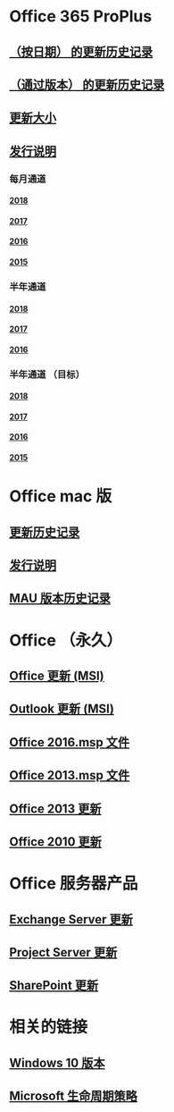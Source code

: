 # Office 365 ProPlus
## [（按日期） 的更新历史记录](update-history-office365-proplus-by-date.md)
## [（通过版本） 的更新历史记录](update-history-office365-proplus-by-version.md)
## [更新大小](download-sizes-office365-proplus-updates.md)

## [发行说明](release-notes-office365-proplus.md)

### 每月通道
#### [2018](monthly-channel-2018.md)
#### [2017](monthly-channel-2017.md)
#### [2016](monthly-channel-2016.md)
#### [2015](monthly-channel-2015.md)

### 半年通道
#### [2018](semi-annual-channel-2018.md)
#### [2017](semi-annual-channel-2017.md)
#### [2016](semi-annual-channel-2016.md)

### 半年通道 （目标）
#### [2018](semi-annual-channel-targeted-2018.md)
#### [2017](semi-annual-channel-targeted-2017.md)
#### [2016](semi-annual-channel-targeted-2016.md)
#### [2015](semi-annual-channel-targeted-2015.md)

# Office mac 版
## [更新历史记录](update-history-office-for-mac.md)
## [发行说明](release-notes-office-for-mac.md)
## [MAU 版本历史记录](release-history-microsoft-autoupdate.md)

# Office （永久）
## [Office 更新 (MSI)](office-updates-msi.md)
## [Outlook 更新 (MSI)](outlook-updates-msi.md)
## [Office 2016.msp 文件](msp-files-office-2016.md)
## [Office 2013.msp 文件](msp-files-office-2013.md)
## [Office 2013 更新](update-history-office-2013.md)
## [Office 2010 更新](update-history-office-2010-click-to-run.md)

# Office 服务器产品
## [Exchange Server 更新](https://technet.microsoft.com/library/hh135098(v=exchg.150).aspx)
## [Project Server 更新](project-server-updates.md)
## [SharePoint 更新](sharepoint-updates.md)

# 相关的链接
## [Windows 10 版本](https://www.microsoft.com/itpro/windows-10/release-information)
## [Microsoft 生命周期策略](https://support.microsoft.com/lifecycle)


